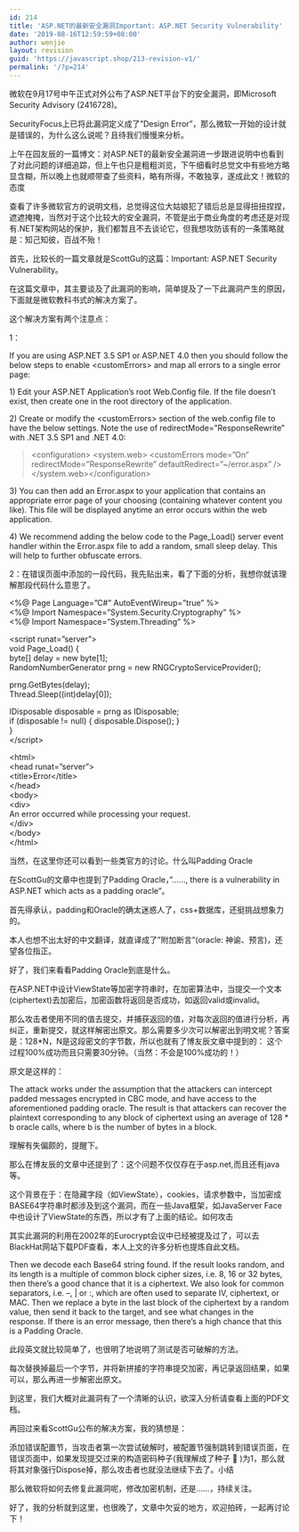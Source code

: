 ```yaml
---
id: 214
title: 'ASP.NET的最新安全漏洞Important: ASP.NET Security Vulnerability'
date: '2019-08-16T12:59:59+08:00'
author: wenjie
layout: revision
guid: 'https://javascript.shop/213-revision-v1/'
permalink: '/?p=214'
---
```


微软在9月17号中午正式对外公布了ASP.NET平台下的安全漏洞，即Microsoft Security Advisory (2416728)。

SecurityFocus上已将此漏洞定义成了”Design Error”，那么微软一开始的设计就是错误的，为什么这么说呢？且待我们慢慢来分析。

上午在园友辰的一篇博文：对ASP.NET的最新安全漏洞进一步跟进说明中也看到了对此问题的详细追踪，但上午也只是粗粗浏览，下午细看时总觉文中有些地方略显含糊，所以晚上也就顺带查了些资料，略有所得，不敢独享，遂成此文！微软的态度

查看了许多微软官方的说明文档，总觉得这位大姑娘犯了错后总是显得扭扭捏捏，遮遮掩掩，当然对于这个比较大的安全漏洞，不管是出于商业角度的考虑还是对现有.NET架构网站的保护，我们都暂且不去谈论它，但我想攻防该有的一条策略就是：知己知彼，百战不殆！

首先，比较长的一篇文章就是ScottGu的这篇：Important: ASP.NET Security Vulnerability。

在这篇文章中，其主要谈及了此漏洞的影响，简单提及了一下此漏洞产生的原因，下面就是微软教科书式的解决方案了。

这个解决方案有两个注意点：

1：

If you are using ASP.NET 3.5 SP1 or ASP.NET 4.0 then you should follow the below steps to enable &lt;customErrors&gt; and map all errors to a single error page:

1\) Edit your ASP.NET Application’s root Web.Config file. If the file doesn’t exist, then create one in the root directory of the application.

2\) Create or modify the &lt;customErrors&gt; section of the web.config file to have the below settings. Note the use of redirectMode=”ResponseRewrite” with .NET 3.5 SP1 and .NET 4.0:

> &lt;configuration&gt; &lt;system.web&gt; &lt;customErrors mode=”On” redirectMode=”ResponseRewrite” defaultRedirect=”~/error.aspx” /&gt; &lt;/system.web&gt;&lt;/configuration&gt;

3\) You can then add an Error.aspx to your application that contains an appropriate error page of your choosing (containing whatever content you like). This file will be displayed anytime an error occurs within the web application.

4\) We recommend adding the below code to the Page\_Load() server event handler within the Error.aspx file to add a random, small sleep delay. This will help to further obfuscate errors.

2：在错误页面中添加的一段代码，我先贴出来，看了下面的分析，我想你就该理解那段代码什么意思了。

&lt;%@ Page Language=”C#” AutoEventWireup=”true” %&gt;  
&lt;%@ Import Namespace=”System.Security.Cryptography” %&gt;  
&lt;%@ Import Namespace=”System.Threading” %&gt;  
  
&lt;script runat=”server”&gt;  
 void Page\_Load() {  
 byte\[\] delay = new byte\[1\];  
 RandomNumberGenerator prng = new RNGCryptoServiceProvider();  
  
 prng.GetBytes(delay);  
 Thread.Sleep((int)delay\[0\]);  
   
 IDisposable disposable = prng as IDisposable;  
 if (disposable != null) { disposable.Dispose(); }  
 }  
&lt;/script&gt;  
  
&lt;html&gt;  
&lt;head runat=”server”&gt;  
 &lt;title&gt;Error&lt;/title&gt;  
&lt;/head&gt;  
&lt;body&gt;  
 &lt;div&gt;  
 An error occurred while processing your request.  
 &lt;/div&gt;  
&lt;/body&gt;  
&lt;/html&gt;

当然，在这里你还可以看到一些类官方的讨论。什么叫Padding Oracle

在ScottGu的文章中也提到了Padding Oracle，”……, there is a vulnerability in ASP.NET which acts as a padding oracle”。

首先得承认，padding和Oracle的确太迷惑人了，css+数据库，还挺挑战想象力的。

本人也想不出太好的中文翻译，就直译成了”附加断言”(oracle: 神谕、预言)，还望各位指正。

好了，我们来看看Padding Oracle到底是什么。

在ASP.NET中设计ViewState等加密字符串时，在加密算法中，当提交一个文本(ciphertext)去加密后，加密函数将返回是否成功，如返回valid或invalid。

那么攻击者使用不同的值去提交，并捕获返回的值，对每次返回的值进行分析，再纠正，重新提交，就这样解密出原文。那么需要多少次可以解密出到明文呢？答案是：128\*N，N是这段密文的字节数，所以也就有了博友辰文章中提到的： 这个过程100%成功而且只需要30分钟。（当然：不会是100%成功的！）

原文是这样的：

The attack works under the assumption that the attackers can intercept padded messages encrypted in CBC mode, and have access to the aforementioned padding oracle. The result is that attackers can recover the plaintext corresponding to any block of ciphertext using an average of 128 \* b oracle calls, where b is the number of bytes in a block.

理解有失偏颇的，提醒下。

那么在博友辰的文章中还提到了：这个问题不仅仅存在于asp.net,而且还有java等。

这个背景在于：在隐藏字段（如ViewState），cookies，请求参数中，当加密成BASE64字符串时都涉及到这个漏洞，而在一些Java框架，如JavaServer Face中也设计了ViewState的东西，所以才有了上面的结论。如何攻击

其实此漏洞的利用在2002年的Eurocrypt会议中已经被提及过了，可以去BlackHat网站下载PDF查看，本人上文的许多分析也提炼自此文档。

Then we decode each Base64 string found. If the result looks random, and its length is a multiple of common block cipher sizes, i.e. 8, 16 or 32 bytes, then there’s a good chance that it is a ciphertext. We also look for common separators, i.e. –, | or :, which are often used to separate IV, ciphertext, or MAC. Then we replace a byte in the last block of the ciphertext by a random value, then send it back to the target, and see what changes in the response. If there is an error message, then there’s a high chance that this is a Padding Oracle.

此段英文就比较简单了，也很明了地说明了测试是否可破解的方法。

每次替换掉最后一个字节，并将新拼接的字符串提交加密，再记录返回结果，如果可以，那么再进一步解密出原文。

到这里，我们大概对此漏洞有了一个清晰的认识，欲深入分析请查看上面的PDF文档。

再回过来看ScottGu公布的解决方案，我的猜想是：

添加错误配置节，当攻击者第一次尝试破解时，被配置节强制跳转到错误页面，在错误页面中，如果发现提交过来的构造密码种子(我理解成了种子 🙂 )为1，那么就将其对象强行Dispose掉，那么攻击者也就没法继续下去了。小结

那么微软将如何去修复此漏洞呢，修改加密机制，还是……，持续关注。

好了，我的分析就到这里，也很晚了，文章中欠妥的地方，欢迎拍砖，一起再讨论下！